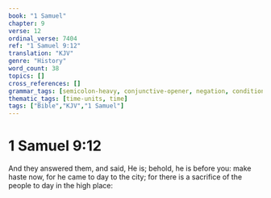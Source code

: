 ```yaml
---
book: "1 Samuel"
chapter: 9
verse: 12
ordinal_verse: 7404
ref: "1 Samuel 9:12"
translation: "KJV"
genre: "History"
word_count: 38
topics: []
cross_references: []
grammar_tags: [semicolon-heavy, conjunctive-opener, negation, conditional]
thematic_tags: [time-units, time]
tags: ["Bible","KJV","1 Samuel"]
---
```


# 1 Samuel 9:12

And they answered them, and said, He is; behold, he is before you: make haste now, for he came to day to the city; for there is a sacrifice of the people to day in the high place:
